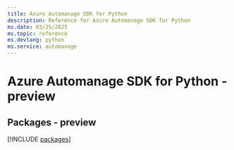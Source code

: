 ```yaml
---
title: Azure Automanage SDK for Python
description: Reference for Azure Automanage SDK for Python
ms.date: 03/25/2025
ms.topic: reference
ms.devlang: python
ms.service: automanage
---
```

# Azure Automanage SDK for Python - preview
## Packages - preview
[!INCLUDE [packages](automanage-index.md)]